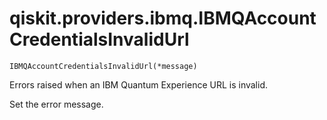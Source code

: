 # qiskit.providers.ibmq.IBMQAccountCredentialsInvalidUrl

<span id="undefined" />

`IBMQAccountCredentialsInvalidUrl(*message)`

Errors raised when an IBM Quantum Experience URL is invalid.

Set the error message.
